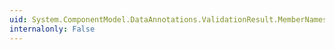 ```yaml
---
uid: System.ComponentModel.DataAnnotations.ValidationResult.MemberNames
internalonly: False
---
```

